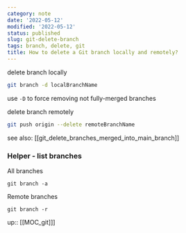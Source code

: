 ```yaml
---
category: note
date: '2022-05-12'
modified: '2022-05-12'
status: published
slug: git-delete-branch
tags: branch, delete, git
title: How to delete a Git branch locally and remotely?
---
```


delete branch locally
```sh
git branch -d localBranchName
```
use `-D` to force removing not fully-merged branches

delete branch remotely
```sh
git push origin --delete remoteBranchName
```

see also: 
[[git_delete_branches_merged_into_main_branch]]

### Helper -  list branches

All branches
```
git branch -a
```

Remote branches
```
git branch -r
```

up:: [[MOC_git]]]